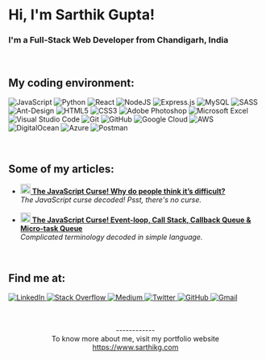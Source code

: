 <h1>
<!--     <img src="https://emojis.slackmojis.com/emojis/images/1547582922/5197/party_blob.gif?1547582922" width="30"/>  -->
    Hi, I'm Sarthik Gupta!
</h1>
<h3>
    I'm a Full-Stack Web Developer from Chandigarh, India
</h3>
<br>
<h2>My coding environment:</h2>
<p>
    <img alt="JavaScript" src="https://img.shields.io/badge/javascript-%23323330.svg?style=for-the-badge&logo=javascript&logoColor=%23F7DF1E"/>
    <img alt="Python" src="https://img.shields.io/badge/python-%2314354C.svg?style=for-the-badge&logo=python&logoColor=white"/>
    <img alt="React" src="https://img.shields.io/badge/react-%2320232a.svg?style=for-the-badge&logo=react&logoColor=%2361DAFB"/>
    <img alt="NodeJS" src="https://img.shields.io/badge/node.js-%2343853D.svg?style=for-the-badge&logo=node-dot-js&logoColor=white"/>
    <img alt="Express.js" src="https://img.shields.io/badge/express.js-%23404d59.svg?style=for-the-badge&logo=express&logoColor=%2361DAFB"/>
    <img alt="MySQL" src="https://img.shields.io/badge/mysql-%2300f.svg?style=for-the-badge&logo=mysql&logoColor=white"/>
    <img alt="SASS" src="https://img.shields.io/badge/SASS-hotpink.svg?style=for-the-badge&logo=SASS&logoColor=white"/>
    <img alt="Ant-Design" src="https://img.shields.io/badge/-AntDesign-%230170FE?style=for-the-badge&logo=ant-design&logoColor=white"/>
    <img alt="HTML5" src="https://img.shields.io/badge/html5-%23E34F26.svg?style=for-the-badge&logo=html5&logoColor=white"/>
    <img alt="CSS3" src="https://img.shields.io/badge/css3-%231572B6.svg?style=for-the-badge&logo=css3&logoColor=white"/>
    <img alt="Adobe Photoshop" src="https://img.shields.io/badge/Photoshop-%2331A8FF.svg?style=for-the-badge&logo=adobephotoshop&logoColor=white"/>
    <img alt="Microsoft Excel" src="https://img.shields.io/badge/Microsoft_Excel-217346?style=for-the-badge&logo=microsoft-excel&logoColor=white" />
    <img alt="Visual Studio Code" src="https://img.shields.io/badge/VSCode-0078d7.svg?style=for-the-badge&logo=visual-studio-code&logoColor=white"/>
    <img alt="Git" src="https://img.shields.io/badge/git-%23F05033.svg?style=for-the-badge&logo=git&logoColor=white"/>
    <img alt="GitHub" src="https://img.shields.io/badge/github-%23121011.svg?style=for-the-badge&logo=github&logoColor=white"/>
    <img alt="Google Cloud" src="https://img.shields.io/badge/GCP-%234285F4.svg?style=for-the-badge&logo=google-cloud&logoColor=white"/>
    <img alt="AWS" src="https://img.shields.io/badge/AWS-%23FF9900.svg?style=for-the-badge&logo=amazon-aws&logoColor=white"/>
    <img alt="DigitalOcean" src="https://img.shields.io/badge/DigitalOcean-%230167ff.svg?style=for-the-badge&logo=digitalOcean&logoColor=white"/>
    <img alt="Azure" src="https://img.shields.io/badge/azure-%230072C6.svg?style=for-the-badge&logo=azure-devops&logoColor=white"/>
    <img alt="Postman" src="https://img.shields.io/badge/Postman-FF6C37?style=for-the-badge&logo=postman&logoColor=red" />
</p>
<br>
<h2>Some of my articles:</h2>
<ul>
  <li>
    <a href="https://medium.com/the-scripton-blog/javascript-is-easy-why-do-people-think-its-difficult-5e3d6fb6a36">
      <b>
        <img src="https://emojis.slackmojis.com/emojis/images/1519621137/3580/coding_horror.png?1519621137" width="20" alt="new" target="_blank" /> 
          The JavaScript Curse! Why do people think it’s difficult?
      </b>
    </a>
    <br/>
    <i>
        The JavaScript curse decoded! Psst, there's no curse.
    </i>
  </li>
    <br>
  <li>
    <a href="https://medium.com/the-scripton-blog/the-javascript-curse-event-loop-call-stack-callback-queue-micro-task-queue-f22b1357c4ac">
      <b>
        <img src="https://emojis.slackmojis.com/emojis/images/1626061864/47348/lemon_squeezy.gif?1626061864" width="20" alt="new" target="_blank" />
          The JavaScript Curse! Event-loop, Call Stack, Callback Queue & Micro-task Queue
      </b>
    </a>
    <br/>
    <i>
      Complicated terminology decoded in simple language.
    </i>
  </li>
</ul>
<br>
<h2>Find me at:</h2>
<a href="https://www.linkedin.com/in/sarthikg">
    <img alt="LinkedIn" src="https://img.shields.io/badge/linkedin-%230077B5.svg?style=for-the-badge&logo=linkedin&logoColor=white"/>
</a>
<a href="https://stackoverflow.com/users/11636916/sarthik-gupta">
    <img alt="Stack Overflow" src="https://img.shields.io/badge/-Stackoverflow-FE7A16?style=for-the-badge&logo=stack-overflow&logoColor=white"/>
</a>
<a href="https://medium.com/@sarthikg">
    <img alt="Medium" src="https://img.shields.io/badge/Medium-%23000000.svg?style=for-the-badge&logo=Medium&logoColor=white"/>
</a>
<a href="https://www.twitter.com/sarthikg">
    <img alt="Twitter" src="https://img.shields.io/badge/sarthikg-%231DA1F2.svg?style=for-the-badge&logo=Twitter&logoColor=white"/>
</a>
<a href="https://www.github.com/sarthikg">
    <img alt="GitHub" src="https://img.shields.io/badge/sarthikg-%23121011.svg?style=for-the-badge&logo=github&logoColor=white"/>
</a>
<a href="mailto:sarthikg@gmail.com">
    <img alt="Gmail" src="https://img.shields.io/badge/Gmail-D14836?style=for-the-badge&logo=gmail&logoColor=white" />
</a>
<br><br><br>
<p align="center">
    ------------
    <br>
    To know more about me, visit my portfolio website
    <br>
    <a href="https://www.sarthikg.com">https://www.sarthikg.com</a>
<p>

